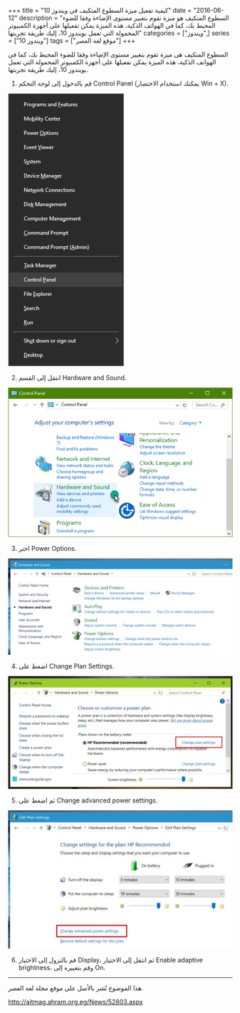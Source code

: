 +++
title = "كيفية تفعيل ميزة السطوع المتكيف في ويندوز 10"
date = "2016-06-12"
description = "السطوع المتكيف هو ميزة تقوم بتغيير مستوى الإضاءة وفقا للضوء المحيط بك، كما في الهواتف الذكية، هذه الميزة يمكن تفعيلها على أجهزة الكمبيوتر المحمولة التي تعمل بويندوز 10، إليك طريقة تجربتها"
categories = ["ويندوز",]
series = ["ويندوز 10"]
tags = ["موقع لغة العصر"]
+++

السطوع المتكيف هى ميزة تقوم بتغيير مستوى الإضاءة وفقا للضوء المحيط بك، كما في الهواتف الذكية، هذه الميزة يمكن تفعيلها على أجهزة الكمبيوتر المحمولة التي تعمل بويندوز 10، إليك طريقة تجربتها.

1. قم بالدخول إلى لوحة التحكم Control Panel (يمكنك استخدام الاختصار Win + X).

![1](images/1.jpg)

2. انتقل إلى القسم Hardware and Sound.

![2](images/2.png)

3. اختر Power Options.

![3](images/3.jpg)

4. اضغط على Change Plan Settings.

![4](images/4.jpg)

5. ثم اضغط على Change advanced power settings.

![5](images/5.jpg)

6. قم بالنزول إلى الاختيار Display، ثم انتقل إلى الاختيار Enable adaptive brightness، وقم بتغييره إلى On.

---
هذا الموضوع نٌشر باﻷصل على موقع مجلة لغة العصر.

http://aitmag.ahram.org.eg/News/52803.aspx